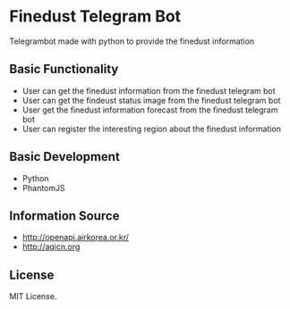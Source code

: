 Finedust Telegram Bot
=====================
Telegrambot made with python to provide the finedust information

Basic Functionality
-------------------
- User can get the finedust information from the finedust telegram bot
- User can get the findeust status image from the finedust telegram bot
- User get the finedust information forecast from the finedust telegram bot
- User can register the interesting region about the finedust information

Basic Development
-----------------
- Python
- PhantomJS

Information Source
------------------
- http://openapi.airkorea.or.kr/
- http://aqicn.org

License
-------
MIT License.
